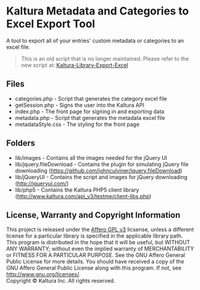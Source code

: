 Kaltura Metadata and Categories to Excel Export Tool
==================
A tool to export all of your entries' custom metadata or categories to an excel file. 

> This is an old script that is no longer maintained. Please refer to the new script at: [Kaltura-Library-Export-Excel](https://github.com/kaltura/Kaltura-Library-Export-Excel)

Files
-----

* categories.php - Script that generates the category excel file
* getSession.php - Signs the user into the Kaltura API
* index.php - The front page for signing in and exporting data
* metadata.php - Script that generates the metadata excel file
* metadataStyle.css - The styling for the front page

Folders
-------

* lib/images - Contains all the images needed for the jQuery UI
* lib/jquery.fileDownload - Contains the plugin for simulating jQuery file downloading
	(https://github.com/johnculviner/jquery.fileDownload)
* lib/jQueryUI - Contains the script and images for jQuery downloading
	(http://jqueryui.com/)
* lib/php5 - Contains the Kaltura PHP5 client library
	(http://www.kaltura.com/api_v3/testme/client-libs.php) 

License, Warranty and Copyright Information
-------

This project is released under the [Affero GPL v3](http://www.gnu.org/licenses/agpl-3.0.html) licsense, unless a different license for a particular library is specified in the applicable library path.  
This program is distributed in the hope that it will be useful, but WITHOUT ANY WARRANTY; without even the implied warranty of MERCHANTABILITY or FITNESS FOR A PARTICULAR PURPOSE.  See the GNU Affero General Public License for more details. You should have received a copy of the GNU Affero General Public License along with this program. If not, see <http://www.gnu.org/licenses/>.    
Copyright © Kaltura Inc. All rights reserved.
